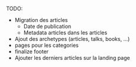 TODO:
- Migration des articles
  - Date de publication
  - Metadata articles dans les articles
- Ajout des archetypes (articles, talks, books, ...)
- pages pour les categories
- finalize footer
- Ajouter les derniers articles sur la landing page
